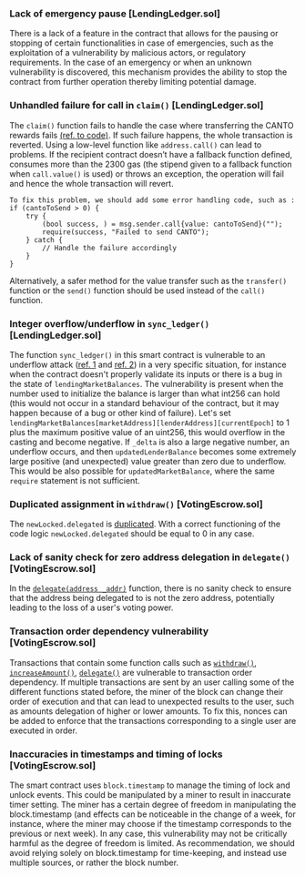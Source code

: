 ### Lack of emergency pause [LendingLedger.sol]

There is a lack of a feature in the contract that allows for the pausing or stopping of certain functionalities in case of emergencies, such as the exploitation of a vulnerability by malicious actors, or regulatory requirements. In the case of an emergency or when an unknown vulnerability is discovered, this mechanism provides the ability to stop the contract from further operation thereby limiting potential damage.


### Unhandled failure for call in `claim()` [LendingLedger.sol]

The `claim()` function fails to handle the case where transferring the CANTO rewards fails [(ref. to code)](https://github.com/code-423n4/2023-08-verwa/blob/498a3004d577c8c5d0c71bff99ea3a7907b5ec23/src/LendingLedger.sol#L179-L180). If such failure happens, the whole transaction is reverted.  Using a low-level function like `address.call()` can lead to problems. If the recipient contract doesn’t have a fallback function defined, consumes more than the 2300 gas (the stipend given to a fallback function when `call.value()` is used) or throws an exception, the operation will fail and hence the whole transaction will revert.
```
To fix this problem, we should add some error handling code, such as :
if (cantoToSend > 0) {
    try {
        (bool success, ) = msg.sender.call{value: cantoToSend}("");
        require(success, "Failed to send CANTO");
    } catch {
        // Handle the failure accordingly
    }
}
```
Alternatively, a safer method for the value transfer such as the `transfer()` function or the `send()` function should be used instead of the `call()` function.

### Integer overflow/underflow in `sync_ledger()` [LendingLedger.sol]

The function `sync_ledger()` in this smart contract is vulnerable to an underflow attack ([ref. 1](https://github.com/code-423n4/2023-08-verwa/blob/498a3004d577c8c5d0c71bff99ea3a7907b5ec23/src/LendingLedger.sol#L135) and [ref. 2](https://github.com/code-423n4/2023-08-verwa/blob/498a3004d577c8c5d0c71bff99ea3a7907b5ec23/src/LendingLedger.sol#L140C37-L140C38)) in a very specific situation, for instance when the contract doesn't properly validate its inputs or there is a bug in the state of `lendingMarketBalances`. The vulnerability is present when the number used to initialize the balance is larger than what int256 can hold (this would not occur in a standard behaviour of the contract, but it may happen because of a bug or other kind of failure). Let's set `lendingMarketBalances[marketAddress][lenderAddress][currentEpoch]` to 1 plus the maximum positive value of an uint256, this would overflow in the casting and become negative. If `_delta` is also a large negative number, an underflow occurs, and then `updatedLenderBalance` becomes some extremely large positive (and unexpected) value greater than zero due to underflow. This would be also possible for `updatedMarketBalance`, where the same `require` statement is not sufficient.

### Duplicated assignment in `withdraw()` [VotingEscrow.sol]

The `newLocked.delegated` is  [duplicated](https://github.com/code-423n4/2023-08-verwa/blob/498a3004d577c8c5d0c71bff99ea3a7907b5ec23/src/VotingEscrow.sol#L337-L340). With a correct functioning of the code logic `newLocked.delegated` should be equal to 0 in any case.

### Lack of sanity check for zero address delegation in `delegate()` [VotingEscrow.sol]

In the [`delegate(address _addr)`](https://github.com/code-423n4/2023-08-verwa/blob/498a3004d577c8c5d0c71bff99ea3a7907b5ec23/src/VotingEscrow.sol#L356) function, there is no sanity check to ensure that the address being delegated to is not the zero address, potentially leading to the loss of a user's voting power.

### Transaction order dependency vulnerability [VotingEscrow.sol]
Transactions that contain some function calls such as [`withdraw()`](https://github.com/code-423n4/2023-08-verwa/blob/498a3004d577c8c5d0c71bff99ea3a7907b5ec23/src/VotingEscrow.sol#L326C14-L326C22), [`increaseAmount()`](https://github.com/code-423n4/2023-08-verwa/blob/498a3004d577c8c5d0c71bff99ea3a7907b5ec23/src/VotingEscrow.sol#L288), [`delegate()`](https://github.com/code-423n4/2023-08-verwa/blob/498a3004d577c8c5d0c71bff99ea3a7907b5ec23/src/VotingEscrow.sol#L356) are vulnerable to transaction order dependency. If multiple transactions are sent by an user calling some of the different functions stated before, the miner of the block can change their order of execution and that can lead to unexpected results to the user, such as amounts delegation of higher or lower amounts. To fix this, nonces can be added to enforce that the transactions corresponding to a single user are executed in order.

### Inaccuracies in timestamps and timing of locks [VotingEscrow.sol]

The smart contract uses `block.timestamp` to manage the timing of lock and unlock events. This could be manipulated by a miner to result in inaccurate timer setting. The miner has a certain degree of freedom in manipulating the block.timestamp (and effects can be noticeable in the change of a week, for instance, where the miner may choose if the timestamp corresponds to the previous or next week). In any case, this vulnerability may not be critically harmful as the degree of freedom is limited. As recommendation, we should avoid relying solely on block.timestamp for time-keeping, and instead use multiple sources, or rather the block number.
